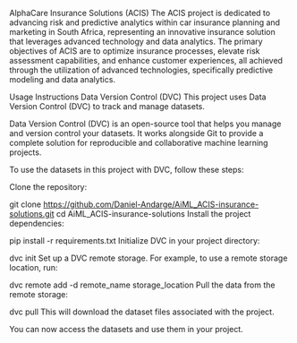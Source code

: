 AlphaCare Insurance Solutions (ACIS)
The ACIS project is dedicated to advancing risk and predictive analytics within car insurance planning and marketing in South Africa, representing an innovative insurance solution that leverages advanced technology and data analytics. The primary objectives of ACIS are to optimize insurance processes, elevate risk assessment capabilities, and enhance customer experiences, all achieved through the utilization of advanced technologies, specifically predictive modeling and data analytics.

Usage Instructions
Data Version Control (DVC)
This project uses Data Version Control (DVC) to track and manage datasets.

Data Version Control (DVC) is an open-source tool that helps you manage and version control your datasets. It works alongside Git to provide a complete solution for reproducible and collaborative machine learning projects.

To use the datasets in this project with DVC, follow these steps:

Clone the repository:

git clone https://github.com/Daniel-Andarge/AiML_ACIS-insurance-solutions.git
cd AiML_ACIS-insurance-solutions
Install the project dependencies:

pip install -r requirements.txt
Initialize DVC in your project directory:

dvc init
Set up a DVC remote storage. For example, to use a remote storage location, run:

dvc remote add -d remote_name storage_location
Pull the data from the remote storage:

dvc pull
This will download the dataset files associated with the project.

You can now access the datasets and use them in your project.
